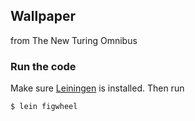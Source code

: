 ## Wallpaper

from The New Turing Omnibus


### Run the code

Make sure [Leiningen](https://leiningen.org/) is installed. Then run

```Shell
$ lein figwheel
```